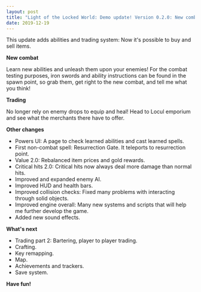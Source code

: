 ```yaml
---
layout: post
title: "Light of the Locked World: Demo update! Version 0.2.0: New combat and trading"
date: 2019-12-19
---
```


This update adds abilities and trading system: Now it's possible to buy and sell items.

**New combat**

Learn new abilities and unleash them upon your enemies!
For the combat testing purposes, iron swords and ability instructions can be found in the spawn point, so grab them, get right to the new combat, and tell me what you think!

**Trading**

No longer rely on enemy drops to equip and heal!
Head to Locul emporium and see what the merchants there have to offer.

**Other changes**

* Powers UI: A page to check learned abilities and cast learned spells.
* First non-combat spell: Resurrection Gate. It teleports to resurrection point.
* Value 2.0: Rebalanced item prices and gold rewards.
* Critical hits 2.0: Critical hits now always deal more damage than normal hits.
* Improved and expanded enemy AI.
* Improved HUD and health bars.
* Improved collision checks: Fixed many problems with interacting through solid objects.
* Improved engine overall: Many new systems and scripts that will help me further develop the game.
* Added new sound effects.

**What's next**

* Trading part 2: Bartering, player to player trading.
* Crafting.
* Key remapping.
* Map.
* Achievements and trackers.
* Save system.

**Have fun!**
